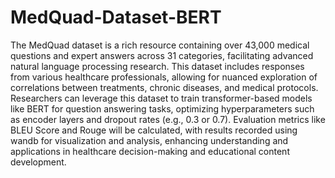 # MedQuad-Dataset-BERT

The MedQuad dataset is a rich resource containing over 43,000 medical questions and expert answers across 31 categories, facilitating advanced natural language processing research. This dataset includes responses from various healthcare professionals, allowing for nuanced exploration of correlations between treatments, chronic diseases, and medical protocols. Researchers can leverage this dataset to train transformer-based models like BERT for question answering tasks, optimizing hyperparameters such as encoder layers and dropout rates (e.g., 0.3 or 0.7). Evaluation metrics like BLEU Score and Rouge will be calculated, with results recorded using wandb for visualization and analysis, enhancing understanding and applications in healthcare decision-making and educational content development.
